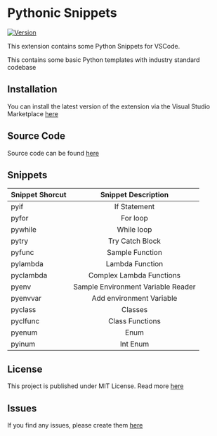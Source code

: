# Pythonic Snippets

[![Version](https://vsmarketplacebadge.apphb.com/version/vaisakh96.pythonic-snippets.svg)](https://marketplace.visualstudio.com/items?itemName=vaisakh96.pythonic-snippets)

This extension contains some Python Snippets for VSCode.

This contains some basic Python templates with industry standard codebase

## Installation

You can install the latest version of the extension via the Visual Studio Marketplace [here](https://marketplace.visualstudio.com/items?itemName=vaisakh96.pythonic-snippets)

## Source Code

Source code can be found [here](https://github.com/vaisakh-cob/pythonic-snippets.git)

## Snippets

| Snippet Shorcut  |              Snippet Description               |
|------------------|:----------------------------------------------:|
|      pyif        |                If Statement                    |
|      pyfor       |                  For loop                      |
|      pywhile     |                 While loop                     |
|      pytry       |               Try Catch Block                  |
|      pyfunc      |               Sample Function                  |
|      pylambda    |               Lambda Function                  |
|      pyclambda   |           Complex Lambda Functions             |
|      pyenv       |        Sample Environment Variable Reader      |
|      pyenvvar    |            Add environment Variable            |
|      pyclass     |                  Classes                       |
|      pyclfunc    |              Class Functions                   |
|      pyenum      |                    Enum                        |
|      pyinum      |                  Int Enum                      |


## License

This project is published under MIT License. Read more [here](./LICENSE)

## Issues

If you find any issues, please create them [here](https://github.com/vaisakh-cob/pythonic-snippets/issues)
